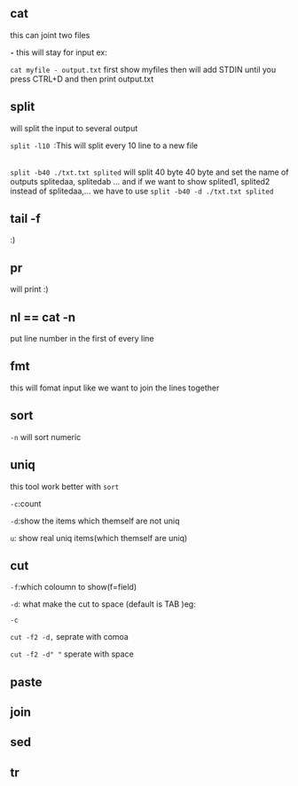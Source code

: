 ##  cat

this can joint two files

**`-`** this will stay for input ex:
<br />

`cat myfile - output.txt` first show myfiles then will add STDIN until you press CTRL+D and then print output.txt


## split

will split the input to several output

`split -l10 `:This will split every 10 line to a new file\
<br />

`split -b40 ./txt.txt splited` will split 40 byte 40 byte and set the name of outputs splitedaa, splitedab ... and if we want to show splited1, splited2 instead of splitedaa,... we have to use `split -b40 -d ./txt.txt splited`
<br />

## tail -f 

:)

## pr
will print :)

## nl == cat -n

put line number in the first of every line

## fmt 

this will fomat input like we want to join the lines together

## sort

`-n` will sort numeric


## uniq

this tool work better with `sort`

`-c`:count
<br />

`-d`:show the items which themself are not uniq 
<br />

`u`: show real uniq items(which themself are uniq)


## cut

`-f`:which coloumn to show(f=field)
<br />

`-d`: what make the cut to space (default is TAB )eg:

`-c`

`cut -f2 -d,` seprate with comoa
<br />

`cut -f2 -d" "` sperate with space


## paste

## join

## sed 

## tr